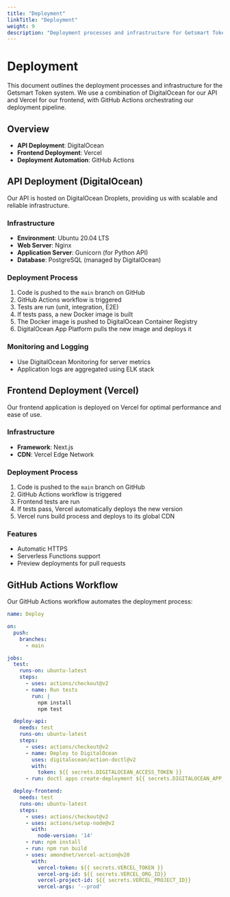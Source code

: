 ```yaml
---
title: "Deployment"
linkTitle: "Deployment"
weight: 9
description: "Deployment processes and infrastructure for Getsmart Token"
---
```


# Deployment

This document outlines the deployment processes and infrastructure for the Getsmart Token system. We use a combination of DigitalOcean for our API and Vercel for our frontend, with GitHub Actions orchestrating our deployment pipeline.

## Overview

- **API Deployment**: DigitalOcean
- **Frontend Deployment**: Vercel
- **Deployment Automation**: GitHub Actions

## API Deployment (DigitalOcean)

Our API is hosted on DigitalOcean Droplets, providing us with scalable and reliable infrastructure.

### Infrastructure

- **Environment**: Ubuntu 20.04 LTS
- **Web Server**: Nginx
- **Application Server**: Gunicorn (for Python API)
- **Database**: PostgreSQL (managed by DigitalOcean)

### Deployment Process

1. Code is pushed to the `main` branch on GitHub
2. GitHub Actions workflow is triggered
3. Tests are run (unit, integration, E2E)
4. If tests pass, a new Docker image is built
5. The Docker image is pushed to DigitalOcean Container Registry
6. DigitalOcean App Platform pulls the new image and deploys it

### Monitoring and Logging

- Use DigitalOcean Monitoring for server metrics
- Application logs are aggregated using ELK stack

## Frontend Deployment (Vercel)

Our frontend application is deployed on Vercel for optimal performance and ease of use.

### Infrastructure

- **Framework**: Next.js
- **CDN**: Vercel Edge Network

### Deployment Process

1. Code is pushed to the `main` branch on GitHub
2. GitHub Actions workflow is triggered
3. Frontend tests are run
4. If tests pass, Vercel automatically deploys the new version
5. Vercel runs build process and deploys to its global CDN

### Features

- Automatic HTTPS
- Serverless Functions support
- Preview deployments for pull requests

## GitHub Actions Workflow

Our GitHub Actions workflow automates the deployment process:

```yaml
name: Deploy

on:
  push:
    branches:
      - main

jobs:
  test:
    runs-on: ubuntu-latest
    steps:
      - uses: actions/checkout@v2
      - name: Run tests
        run: |
          npm install
          npm test

  deploy-api:
    needs: test
    runs-on: ubuntu-latest
    steps:
      - uses: actions/checkout@v2
      - name: Deploy to DigitalOcean
        uses: digitalocean/action-doctl@v2
        with:
          token: ${{ secrets.DIGITALOCEAN_ACCESS_TOKEN }}
      - run: doctl apps create-deployment ${{ secrets.DIGITALOCEAN_APP_ID }}

  deploy-frontend:
    needs: test
    runs-on: ubuntu-latest
    steps:
      - uses: actions/checkout@v2
      - uses: actions/setup-node@v2
        with:
          node-version: '14'
      - run: npm install
      - run: npm run build
      - uses: amondnet/vercel-action@v20
        with:
          vercel-token: ${{ secrets.VERCEL_TOKEN }}
          vercel-org-id: ${{ secrets.VERCEL_ORG_ID}}
          vercel-project-id: ${{ secrets.VERCEL_PROJECT_ID}}
          vercel-args: '--prod'
